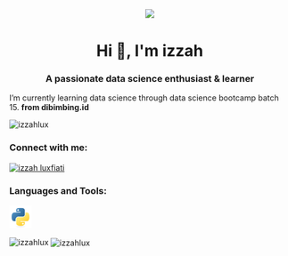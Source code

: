 <div id="header" align="center">
  <img src="https://media.giphy.com/media/YnS7j9pwnECXLMrI4t/giphy.gif" width="300"/>
</div>
<h1 align="center">Hi 👋, I'm izzah</h1>
<h3 align="center">A passionate data science enthusiast & learner</h3>

I’m currently learning data science through data science bootcamp batch 15. **from dibimbing.id**


<p align="left"> <img src="https://komarev.com/ghpvc/?username=izzahlux&label=Profile%20views&color=0e75b6&style=flat" alt="izzahlux" /> </p>
<h3 align="left">Connect with me:</h3>
<p align="left">
<a href="https://linkedin.com/in/izzah luxfiati" target="blank"><img align="center" src="https://raw.githubusercontent.com/rahuldkjain/github-profile-readme-generator/master/src/images/icons/Social/linked-in-alt.svg" alt="izzah luxfiati" height="30" width="40" /></a>
</p>

<h3 align="left">Languages and Tools:</h3>
<p align="left"> <a href="https://www.python.org" target="_blank" rel="noreferrer"> <img src="https://raw.githubusercontent.com/devicons/devicon/master/icons/python/python-original.svg" alt="python" width="40" height="40"/> </a> </p>

<p><img align="left" src="https://github-readme-stats.vercel.app/api/top-langs?username=izzahlux&show_icons=true&locale=en&layout=compact" alt="izzahlux" /></p>

<p>&nbsp;<img align="center" src="https://github-readme-stats.vercel.app/api?username=izzahlux&show_icons=true&locale=en" alt="izzahlux" /></p>
